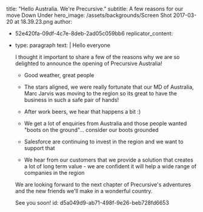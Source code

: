 title: "Hello Australia. We're Precursive."
subtitle: A few reasons for our move Down Under
hero_image: /assets/backgrounds/Screen Shot 2017-03-20 at 18.39.23.png
author:
  - 52e420fa-09df-4c7e-8deb-2ad05c059bb6
replicator_content:
  - 
    type: paragraph
    text: |
      Hello everyone
      
      I thought it important to share a few of the reasons why we are so delighted to announce the opening of Precursive Australia!
      
      + Good weather, great people
      
      + The stars aligned, we were really fortunate that our MD of Australia, Marc Jarvis was moving to the region so its great to have the business in such a safe pair of hands!
      
      + After work beers, we hear that happens a bit :)
      
      + We get a lot of enquiries from Australia and those people wanted "boots on the ground"... consider our boots grounded
      
      + Salesforce are continuing to invest in the region and we want to support that
      
      + We hear from our customers that we provide a solution that creates a lot of long term value - we are confident it will help a wide range of companies in the region
      
      We are looking forward to the next chapter of Precursive's adventures and the new friends we'll make in a wonderful country.
      
      See you soon!
id: d5a049d9-ab71-498f-9e26-beb728fd6653
